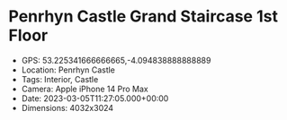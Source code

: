 # Penrhyn Castle Grand Staircase 1st Floor

- GPS: 53.225341666666665,-4.094838888888889
- Location: Penrhyn Castle
- Tags: Interior, Castle
- Camera: Apple iPhone 14 Pro Max
- Date: 2023-03-05T11:27:05.000+00:00
- Dimensions: 4032x3024
